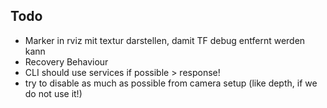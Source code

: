 
## Todo

- Marker in rviz mit textur darstellen, damit TF debug entfernt werden kann
- Recovery Behaviour
- CLI should use services if possible > response!
- try to disable as much as possible from camera setup (like depth, if we do not use it!)
